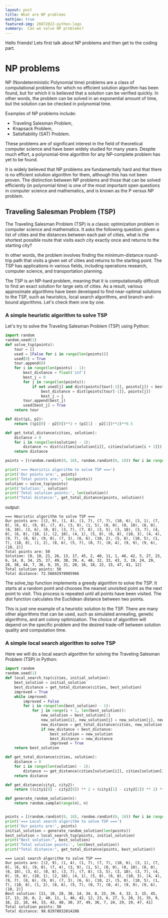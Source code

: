 ```yaml
---
layout: post
title: What are NP problems
mathjax: true
featured-img: 26072022-python-logo
summary:  Can we solve NP problems?
---
```


Hello friends! Lets first talk about NP problems and then get to the coding part.

# NP problems
NP (Nondeterministic Polynomial time) problems are a class of computational problems for which no efficient solution algorithm has been found, but for which it is believed that a solution can be verified quickly. In other words, the problem can be solved in an exponential amount of time, but the solution can be checked in polynomial time.

Examples of NP problems include:
* Traveling Salesman Problem, 
* Knapsack Problem, 
* Satisfiability (SAT) Problem.

These problems are of significant interest in the field of theoretical computer science and have been widely studied for many years. Despite much effort, a polynomial-time algorithm for any NP-complete problem has yet to be found.

It is widely believed that NP problems are fundamentally hard and that there is no efficient solution algorithm for them, although this has not been proven. The distinction between NP problems and those that can be solved efficiently (in polynomial time) is one of the most important open questions in computer science and mathematics, and is known as the P versus NP problem.

## Traveling Salesman Problem (TSP) 
The Traveling Salesman Problem (TSP) is a classic optimization problem in computer science and mathematics. It asks the following question: given a list of cities and the distances between each pair of cities, what is the shortest possible route that visits each city exactly once and returns to the starting city?

In other words, the problem involves finding the minimum-distance round-trip path that visits a given set of cities and returns to the starting point. The TSP has applications in various fields, including operations research, computer science, and transportation planning.

The TSP is an NP-hard problem, meaning that it is computationally difficult to find an exact solution for large sets of cities. As a result, various approximate algorithms have been developed to find near-optimal solutions to the TSP, such as heuristics, local search algorithms, and branch-and-bound algorithms. Let's check them one by one.

### A simple heuristic algorithm to solve TSP

Let's try to solve the Traveling Salesman Problem (TSP) using Python:
```python
import random
random.seed(1)
def solve_tsp(points):
    tour = []
    used = [False for i in range(len(points))]
    used[0] = True
    tour.append(0)
    for i in range(len(points) - 1):
        best_distance = float('inf')
        best_j = 0
        for j in range(len(points)):
            if not used[j] and dist(points[tour[-1]], points[j]) < best_distance:
                best_distance = dist(points[tour[-1]], points[j])
                best_j = j
        tour.append(best_j)
        used[best_j] = True
    return tour

def dist(p1, p2):
    return ((p1[0] - p2[0])**2 + (p1[1] - p2[1])**2)**0.5

def get_total_distance(cities, solution):
    distance = 0
    for i in range(len(solution) - 1):
        distance += dist(cities[solution[i]], cities[solution[i + 1]])
    return distance

points = [(random.randint(0, 10), random.randint(0, 10)) for i in range(50)]

print('=== Heuristic algorithm to solve TSP ===')
print('Our points are:', points)
print('Total points are:', len(points))
solution = solve_tsp(points)
print('Solution:', solution)
print('Total solution points:', len(solution))
print("Total distance:", get_total_distance(points, solution))
```
output:
```
=== Heuristic algorithm to solve TSP ===
Our points are: [(2, 9), (1, 4), (1, 7), (7, 7), (10, 6), (3, 1), (7, 0), (6, 6), (9, 0), (7, 4), (3, 9), (1, 5), (0, 0), (0, 10), (8, 0), (6, 10), (3, 6), (0, 8), (3, 7), (7, 8), (3, 5), (3, 10), (3, 7), (4, 0), (6, 8), (10, 1), (2, 10), (4, 1), (5, 8), (6, 8), (10, 3), (4, 4), (9, 7), (8, 6), (9, 0), (7, 3), (6, 6), (10, 2), (5, 8), (10, 5), (1, 7), (10, 8), (1, 2), (8, 6), (5, 7), (0, 7), (0, 4), (9, 9), (9, 6), (10, 2)]
Total points are: 50
Solution: [0, 10, 21, 26, 13, 17, 45, 2, 40, 11, 1, 46, 42, 5, 27, 23, 6, 14, 8, 34, 25, 37, 49, 30, 39, 4, 48, 32, 33, 43, 3, 19, 24, 29, 28, 38, 44, 7, 36, 9, 35, 31, 20, 16, 18, 22, 15, 47, 41, 12]
Total solution points: 50
Total distance: 72.56692978905966
```
The solve_tsp function implements a greedy algorithm to solve the TSP. It starts at a random point and chooses the nearest unvisited point as the next point to visit. This process is repeated until all points have been visited. The dist function calculates the Euclidean distance between two points.

This is just one example of a heuristic solution to the TSP. There are many other algorithms that can be used, such as simulated annealing, genetic algorithms, and ant colony optimization. The choice of algorithm will depend on the specific problem and the desired trade-off between solution quality and computation time.

### A simple local search algorithm to solve TSP

Here we will do a local search algorithm for solving the Traveling Salesman Problem (TSP) in Python:
```python
import random
random.seed(1)
def local_search_tsp(cities, initial_solution):
    best_solution = initial_solution
    best_distance = get_total_distance(cities, best_solution)
    improved = True
    while improved:
        improved = False
        for i in range(len(best_solution) - 1):
            for j in range(i + 1, len(best_solution)):
                new_solution = best_solution[:]
                new_solution[i], new_solution[j] = new_solution[j], new_solution[i]
                new_distance = get_total_distance(cities, new_solution)
                if new_distance < best_distance:
                    best_solution = new_solution
                    best_distance = new_distance
                    improved = True
    return best_solution

def get_total_distance(cities, solution):
    distance = 0
    for i in range(len(solution) - 1):
        distance += get_distance(cities[solution[i]], cities[solution[i + 1]])
    return distance

def get_distance(city1, city2):
    return ((city1[0] - city2[0]) ** 2 + (city1[1] - city2[1]) ** 2) ** 0.5

def generate_random_solution(n):
    return random.sample(range(n), n)


points = [(random.randint(0, 10), random.randint(0, 10)) for i in range(50)]
print('=== Local search algorithm to solve TSP ===')
print('Our points are:', points)
initial_solution = generate_random_solution(len(points))
best_solution = local_search_tsp(points, initial_solution)
print("Best solution:", best_solution)
print('Total solution points:', len(best_solution))
print("Total distance:", get_total_distance(points, best_solution))
```
```output
=== Local search algorithm to solve TSP ===
Our points are: [(2, 9), (1, 4), (1, 7), (7, 7), (10, 6), (3, 1), (7, 0), (6, 6), (9, 0), (7, 4), (3, 9), (1, 5), (0, 0), (0, 10), (8, 0), (6, 10), (3, 6), (0, 8), (3, 7), (7, 8), (3, 5), (3, 10), (3, 7), (4, 0), (6, 8), (10, 1), (2, 10), (4, 1), (5, 8), (6, 8), (10, 3), (4, 4), (9, 7), (8, 6), (9, 0), (7, 3), (6, 6), (10, 2), (5, 8), (10, 5), (1, 7), (10, 8), (1, 2), (8, 6), (5, 7), (0, 7), (0, 4), (9, 9), (9, 6), (10, 2)]
Best solution: [21, 10, 28, 38, 14, 34, 8, 25, 39, 4, 32, 3, 15, 45, 17, 13, 26, 0, 2, 40, 11, 1, 46, 42, 12, 23, 6, 27, 5, 20, 31, 35, 9, 16, 22, 18, 44, 33, 43, 48, 30, 37, 49, 36, 7, 24, 29, 19, 47, 41]
Total solution points: 50
Total distance: 98.02978032014208
```
